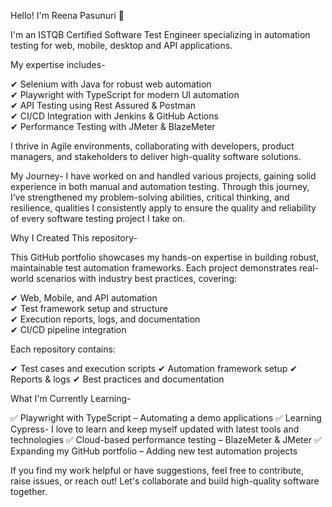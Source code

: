 Hello! I'm Reena Pasunuri 👋

I'm an ISTQB Certified Software Test Engineer specializing in automation testing for web, mobile, desktop and API applications. 

My expertise includes-

✔ Selenium with Java for robust web automation  
✔ Playwright with TypeScript for modern UI automation  
✔ API Testing using Rest Assured & Postman  
✔ CI/CD Integration with Jenkins & GitHub Actions  
✔ Performance Testing with JMeter & BlazeMeter

I thrive in Agile environments, collaborating with developers, product managers, and stakeholders to deliver high-quality software solutions.


My Journey- 
I have worked on and handled various projects, gaining solid experience in both manual and automation testing. Through this journey, I’ve strengthened my problem-solving abilities, critical thinking, and resilience, qualities I consistently apply to ensure the quality and reliability of every software testing project I take on.


Why I Created This repository-

This GitHub portfolio showcases my hands-on expertise in building robust, maintainable test automation frameworks. Each project demonstrates real-world scenarios with industry best practices, covering:

✔ Web, Mobile, and API automation  
✔ Test framework setup and structure  
✔ Execution reports, logs, and documentation  
✔ CI/CD pipeline integration  


Each repository contains:

✔ Test cases and execution scripts
✔ Automation framework setup
✔ Reports & logs
✔ Best practices and documentation

What I'm Currently Learning-

✅ Playwright with TypeScript – Automating a demo applications
✅ Learning Cypress- I love to learn and keep myself updated with latest tools and technologies
✅ Cloud-based performance testing – BlazeMeter & JMeter
✅ Expanding my GitHub portfolio – Adding new test automation projects

If you find my work helpful or have suggestions, feel free to contribute, raise issues, or reach out! 
Let's collaborate and build high-quality software together. 

